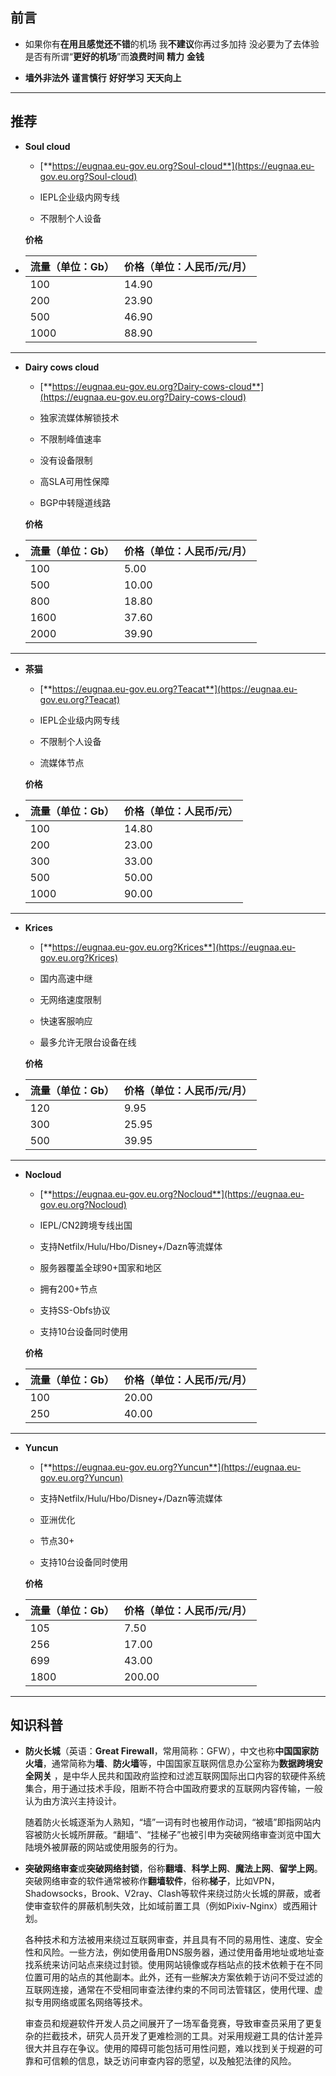 ## 前言

- 如果你有**在用且感觉还不错**的机场 我**不建议**你再过多加持 没必要为了去体验是否有所谓“**更好的机场**”而**浪费时间** **精力** **金钱**

- **墙外非法外** **谨言慎行** **好好学习** **天天向上**

------

## 推荐

- **Soul cloud**

  - [**https://eugnaa.eu-gov.eu.org?Soul-cloud**](https://eugnaa.eu-gov.eu.org?Soul-cloud)

  - IEPL企业级内网专线

  - 不限制个人设备

  **价格**

- | 流量（单位：Gb） | 价格（单位：人民币/元/月） |
  | ---------------- | -------------------------- |
  | 100              | 14.90                      |
  | 200              | 23.90                      |
  | 500              | 46.90                      |
  | 1000             | 88.90                      |

------

- **Dairy cows cloud**

  - [**https://eugnaa.eu-gov.eu.org?Dairy-cows-cloud**](https://eugnaa.eu-gov.eu.org?Dairy-cows-cloud)

  - 独家流媒体解锁技术

  - 不限制峰值速率

  - 没有设备限制

  - 高SLA可用性保障

  - BGP中转隧道线路

  **价格**

- | 流量（单位：Gb） | 价格（单位：人民币/元/月） |
  | ---------------- | -------------------------- |
  | 100              | 5.00                       |
  | 500              | 10.00                      |
  | 800              | 18.80                      |
  | 1600             | 37.60                      |
  | 2000             | 39.90                      |

------

- **茶猫**

  - [**https://eugnaa.eu-gov.eu.org?Teacat**](https://eugnaa.eu-gov.eu.org?Teacat)

  - IEPL企业级内网专线

  - 不限制个人设备

  - 流媒体节点

  **价格**

- | 流量（单位：Gb） | 价格（单位：人民币/元）   |
  | ---------------- | -----------------------|
  | 100              | 14.80                  |
  | 200              | 23.00                  |
  | 300              | 33.00                  |
  | 500              | 50.00                  |
  | 1000             | 90.00                  |

------

- **Krices**

  - [**https://eugnaa.eu-gov.eu.org?Krices**](https://eugnaa.eu-gov.eu.org?Krices)

  - 国内高速中继

  - 无网络速度限制

  - 快速客服响应

  - 最多允许无限台设备在线

  **价格**

- | 流量（单位：Gb） | 价格（单位：人民币/元/月） |
   | ---------------- | -------------------------- |
   | 120              | 9.95                       |
   | 300              | 25.95                      |
   | 500              | 39.95                      |

------

- **Nocloud**

  - [**https://eugnaa.eu-gov.eu.org?Nocloud**](https://eugnaa.eu-gov.eu.org?Nocloud)

  - IEPL/CN2跨境专线出国

  - 支持Netfilx/Hulu/Hbo/Disney+/Dazn等流媒体

  - 服务器覆盖全球90+国家和地区

  - 拥有200+节点

  - 支持SS-Obfs协议

  - 支持10台设备同时使用

  **价格**

- | 流量（单位：Gb） | 价格（单位：人民币/元/月） |
   | ---------------- | -------------------------- |
   | 100              | 20.00                      |
   | 250              | 40.00                      |

------

- **Yuncun**

  - [**https://eugnaa.eu-gov.eu.org?Yuncun**](https://eugnaa.eu-gov.eu.org?Yuncun)

  - 支持Netfilx/Hulu/Hbo/Disney+/Dazn等流媒体

  - 亚洲优化

  - 节点30+

  - 支持10台设备同时使用

  **价格**

- | 流量（单位：Gb） | 价格（单位：人民币/元/月） |
   | ---------------- | -------------------------- |
   | 105              | 7.50                       |
   | 256              | 17.00                      |
   | 699              | 43.00                      |
   | 1800             | 200.00                     |

------

## 知识科普

- **防火长城**（英语：**Great Firewall**，常用简称：GFW），中文也称**中国国家防火墙**，通常简称为**墙**、**防火墙**等，中国国家互联网信息办公室称为**数据跨境安全网关** ，是中华人民共和国政府监控和过滤互联网国际出口内容的软硬件系统集合，用于通过技术手段，阻断不符合中国政府要求的互联网内容传输，一般认为由方滨兴主持设计。

  随着防火长城逐渐为人熟知，“墙”一词有时也被用作动词，“被墙”即指网站内容被防火长城所屏蔽。“翻墙”、“挂梯子”也被引申为突破网络审查浏览中国大陆境外被屏蔽的网站或使用服务的行为。

- **突破网络审查**或**突破网络封锁**，俗称**翻墙**、**科学上网**、**魔法上网**、**留学上网**。突破网络审查的软件通常被称作**翻墙软件**，俗称**梯子**，比如VPN，Shadowsocks，Brook、V2ray、Clash等软件来绕过防火长城的屏蔽，或者使审查软件的屏蔽机制失效，比如域前置工具（例如Pixiv-Nginx）或西厢计划。

  各种技术和方法被用来绕过互联网审查，并且具有不同的易用性、速度、安全性和风险。一些方法，例如使用备用DNS服务器，通过使用备用地址或地址查找系统来访问站点来绕过封锁。使用网站镜像或存档站点的技术依赖于在不同位置可用的站点的其他副本。此外，还有一些解决方案依赖于访问不受过滤的互联网连接，通常在不受相同审查法律约束的不同司法管辖区，使用代理、虚拟专用网络或匿名网络等技术。

  审查员和规避软件开发人员之间展开了一场军备竞赛，导致审查员采用了更复杂的拦截技术，研究人员开发了更难检测的工具。对采用规避工具的估计差异很大并且存在争议。使用的障碍可能包括可用性问题，难以找到关于规避的可靠和可信赖的信息，缺乏访问审查内容的愿望，以及触犯法律的风险。
